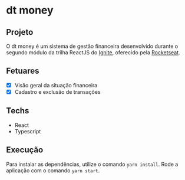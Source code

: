 # dt money

## Projeto

O dt money é um sistema de gestão financeira desenvolvido durante o segundo módulo da trilha ReactJS do [Ignite](https://www.rocketseat.com.br/ignite), oferecido pela [Rocketseat](https://www.rocketseat.com.br).

## Fetuares

- [x] Visão geral da situação financeira
- [x] Cadastro e exclusão de transações
<!-- - [x] Controle de contas a pagar e receber -->

## Techs

- React
- Typescript

## Execução

 Para instalar as dependências, utilize o comando ``yarn install``. Rode a aplicação com o comando ``yarn start``.